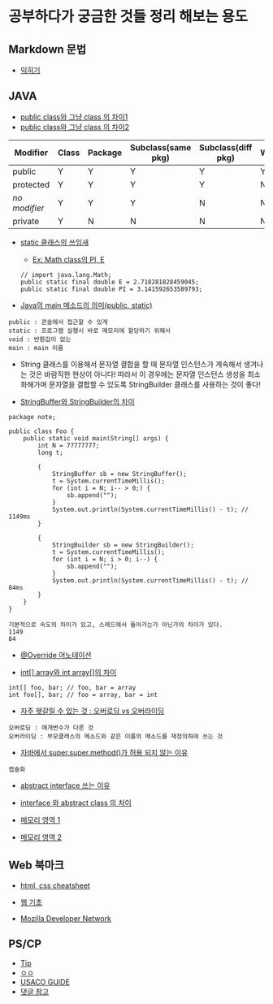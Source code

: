 # 공부하다가 궁금한 것들 정리 해보는 용도

## Markdown 문법
* [익히기](https://www.markdowntutorial.com/kr/)

## JAVA
* [public class와 그냥 class 의 차이1](https://stackoverflow.com/questions/16779245/what-is-the-difference-between-public-class-and-just-class)
* [public class와 그냥 class 의 차이2](https://stackoverflow.com/questions/215497/what-is-the-difference-between-public-protected-package-private-and-private-in)

|Modifier|Class|Package|Subclass(same pkg)|Subclass(diff pkg)|World|
|---|---|---|---|---|---|
|public|Y|Y|Y|Y|Y|
|protected|Y|Y|Y|Y|N|
|*no modifier*|Y|Y|Y|N|N|
|private|Y|N|N|N|N|

* [static 클래스의 쓰임새](https://stackoverflow.com/questions/7486012/static-classes-in-java)
  * [Ex: Math class의 PI, E](https://hg.openjdk.java.net/jdk/jdk11/file/1ddf9a99e4ad/src/java.base/share/classes/java/lang/Math.java)
  ```
  // import java.lang.Math;
  public static final double E = 2.718281828459045;
  public static final double PI = 3.141592653589793;
  ```

* [Java의 main 메소드의 의미(public, static)](https://stackoverflow.com/questions/52803874/please-explain-every-element-of-java-main-public-static-void-mainstring-arg)
```
public : 콘솔에서 접근할 수 있게
static : 프로그램 실행시 바로 메모리에 할당하기 위해서
void : 반환값이 없는
main : main 이름
```

* String 클래스를 이용해서 문자열 결합을 할 때 문자열 인스턴스가 계속해서 생겨나는 것은 바람직한 현상이 아니다! 따라서 이 경우에는 문자열 인스턴스 생성을 최소화해가며 문자열을 결합할 수 있도록 StringBuilder 클래스를 사용하는 것이 좋다!

* [StringBuffer와 StringBuilder의 차이
](https://stackoverflow.com/questions/355089/difference-between-stringbuilder-and-stringbuffer)
```
package note;

public class Foo {
    public static void main(String[] args) {
        int N = 77777777;
        long t;

        {
            StringBuffer sb = new StringBuffer();
            t = System.currentTimeMillis();
            for (int i = N; i-- > 0;) {
                sb.append("");
            }
            System.out.println(System.currentTimeMillis() - t); // 1149ms
        }

        {
            StringBuilder sb = new StringBuilder();
            t = System.currentTimeMillis();
            for (int i = N; i > 0; i--) {
                sb.append("");
            }
            System.out.println(System.currentTimeMillis() - t); // 84ms
        }
    }
}
```
```
기본적으로 속도의 차이가 있고, 스레드에서 돌아가는가 아닌가의 차이가 있다.
1149
84
```

* [@Override 어노테이션](https://velog.io/@pearl0725/Override-%EC%96%B4%EB%85%B8%ED%85%8C%EC%9D%B4%EC%85%98%EC%9D%98-%EC%9D%98%EB%AF%B8%EC%99%80-%EC%82%AC%EC%9A%A9-%EC%9D%B4%EC%9C%A0%EB%8A%94-%EB%AC%B4%EC%97%87%EC%9D%BC%EA%B9%8C)

* [int[] array와 int array[]의 차이](https://stackoverflow.com/questions/129178/difference-between-int-array-and-int-array)
```
int[] foo, bar; // foo, bar = array
int foo[], bar; // foo = array, bar = int
```

* [자주 헷갈릴 수 있는 것 : 오버로딩 vs 오버라이딩](https://stackoverflow.com/questions/154577/polymorphism-vs-overriding-vs-overloading)
```
오버로딩 : 매개변수가 다른 것
오버라이딩 : 부모클래스의 메소드와 같은 이름의 메소드를 재정의하여 쓰는 것
```

* [자바에서 super.super.method()가 허용 되지 않는 이유](https://stackoverflow.com/questions/586363/why-is-super-super-method-not-allowed-in-java)
```
캡슐화
```

* [abstract interface 쓰는 이유](https://stackoverflow.com/questions/7202616/java-abstract-interface)

* [interface 와 abstract class 의 차이](https://stackoverflow.com/questions/1913098/what-is-the-difference-between-an-interface-and-abstract-class/1913185#1913185)

* [메모리 영역 1](https://docs.oracle.com/javase/specs/jvms/se15/html/jvms-2.html#jvms-2.5.4)

* [메모리 영역 2](https://stackoverflow.com/questions/79923/what-and-where-are-the-stack-and-heap?page=1&tab=scoredesc#tab-top)

## Web 북마크
* [html, css cheatsheet](https://docs.emmet.io/cheat-sheet/)

* [웹 기초](https://w3schools.com/)

* [Mozilla Developer Network](https://developer.mozilla.org/ko/)

## PS/CP
* [Tip](https://cses.fi/book/book.pdf)
* [ㅇㅇ](https://drive.google.com/file/d/1J2x8pIYQ3MXANgvzOgBciWd3d79j_Exa/view)
* [USACO GUIDE](https://usaco.guide/)
* [댓글 참고](https://codeforces.com/blog/entry/85668)
